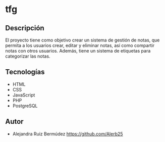 # tfg

## Descripción
El proyecto tiene como objetivo crear un sistema de gestión de notas, que permita a los usuarios crear, editar y eliminar notas, así como compartir notas con otros usuarios. Además, tiene un sistema de etiquetas para categorizar las notas.

## Tecnologías
- HTML
- CSS
- JavaScript
- PHP
- PostgreSQL

## Autor
- Alejandra Ruiz Bermúdez https://github.com/Alerb25